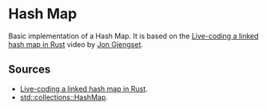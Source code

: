 # Hash Map

Basic implementation of a Hash Map. It is based on the 
[Live-coding a linked hash map in Rust](https://www.youtube.com/watch?v=k6xR2kf9hlA)
video by [Jon Gjengset](https://www.youtube.com/channel/UC_iD0xppBwwsrM9DegC5cQQ).

## Sources

- [Live-coding a linked hash map in Rust](https://www.youtube.com/watch?v=k6xR2kf9hlA).
- [std::collections::HashMap](https://doc.rust-lang.org/std/collections/struct.HashMap.html).


